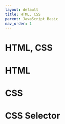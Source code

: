 ```yaml
---
layout: default
title: HTML, CSS
parent: JavaScript Basic
nav_order: 1
---
```


# HTML, CSS

# HTML

# CSS

# CSS Selector
